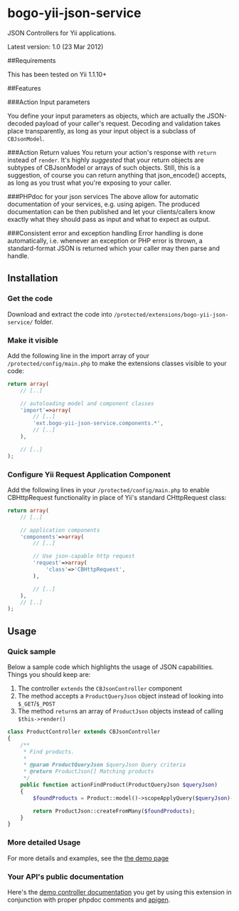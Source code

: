 bogo-yii-json-service
=====================

JSON Controllers for Yii applications.

Latest version: 1.0 (23 Mar 2012)

##Requirements

This has been tested on Yii 1.1.10+

##Features

###Action Input parameters

You define your input parameters as objects, which are actually the JSON-decoded payload of your
caller's request. Decoding and validation takes place transparently, as long as your input object
is a subclass of `CBJsonModel`.

###Action Return values
You return your action's response with `return` instead of `render`. It's highly *suggested*
that your return objects are subtypes of CBJsonModel or arrays of such objects. Still, this is a
suggestion, of course you can return anything that json_encode() accepts, as long as you trust what
you're exposing to your caller.

###PHPdoc for your json services
The above allow for automatic documentation of your services, e.g. using apigen. The produced
documentation can be then published and let your clients/callers know exactly what they should pass
as input and what to expect as output.

###Consistent error and exception handling
Error handling is done automatically, i.e. whenever an exception or PHP error is thrown, a
standard-format JSON is returned which your caller may then parse and handle.

## Installation

### Get the code

Download and extract the code into `/protected/extensions/bogo-yii-json-service/` folder.

### Make it visible

Add the following line in the import array of your `/protected/config/main.php` to make the
extensions classes visible to your code:

```php
return array(
	// [..]

	// autoloading model and component classes
	'import'=>array(
		// [..]
		'ext.bogo-yii-json-service.components.*',
		// [..]
	),

	// [..]
);
```

### Configure Yii Request Application Component

Add the following lines in your `/protected/config/main.php` to enable CBHttpRequest functionality
in place of Yii's standard CHttpRequest class:

```php
return array(
	// [..]

	// application components
	'components'=>array(
		// [..]

		// Use json-capable http request
		'request'=>array(
			'class'=>'CBHttpRequest',
		),

		// [..]
	),
	// [..]
);
```

## Usage

### Quick sample

Below a sample code which highlights the usage of JSON capabilities. Things you should keep are:

1. The controller `extends` the `CBJsonController` component
2. The method accepts a `ProductQueryJson` object instead of looking into `$_GET`/`$_POST`
3. The method `return`s an array of `ProductJson` objects instead of calling `$this->render()`

```php
class ProductController extends CBJsonController
{
	/**
	 * Find products.
	 *
	 * @param ProductQueryJson $queryJson Query criteria
	 * @return ProductJson[] Matching products
	 */
	public function actionFindProduct(ProductQueryJson $queryJson)
	{
		$foundProducts = Product::model()->scopeApplyQuery($queryJson)->findAll();

		return ProductJson::createFromMany($foundProducts);
	}
}
```

### More detailed Usage

For more details and examples, see the [the demo page](demo/)

### Your API's public documentation

Here's the [demo controller documentation](http://htmlpreview.github.io/?https://raw.github.com/drcypher/bogo-yii-json-service/master/demo/docs/class-ProductController.html)
you get by using this extension in conjunction with proper phpdoc comments and [apigen](http://apigen.org/).